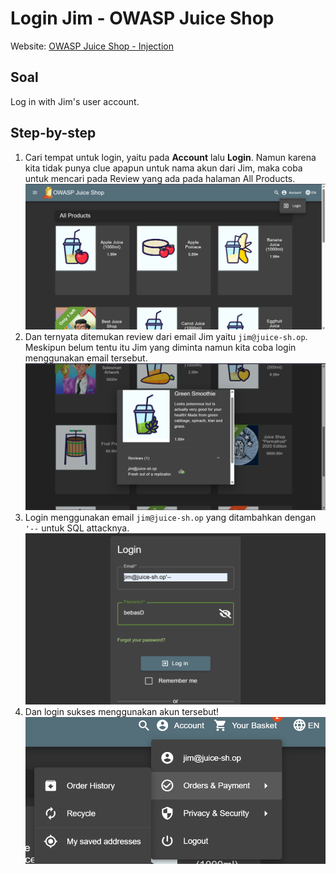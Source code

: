 # Login Jim - OWASP Juice Shop
Website: [OWASP Juice Shop - Injection](https://demo.owasp-juice.shop/#/score-board?categories=Injection)

## Soal <br>
Log in with Jim's user account.

## Step-by-step 
1. Cari tempat untuk login, yaitu pada **Account** lalu **Login**. Namun karena kita tidak punya clue apapun untuk nama akun dari Jim, maka coba untuk mencari pada Review yang ada pada halaman All Products.
![alt text](image-1.png)
2. Dan ternyata ditemukan review dari email Jim yaitu ```jim@juice-sh.op```. Meskipun belum tentu itu Jim yang diminta namun kita coba login menggunakan email tersebut.
![alt text](image-3.png)
3. Login menggunakan email ```jim@juice-sh.op``` yang ditambahkan dengan ```'--``` untuk SQL attacknya.
![alt text](image-4.png)
4. Dan login sukses menggunakan akun tersebut!
![alt text](image-5.png)